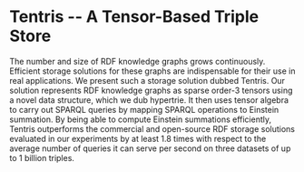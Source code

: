 # Tentris -- A Tensor-Based Triple Store

The number and size of RDF knowledge graphs grows continuously. Efficient storage solutions for these graphs are indispensable for their use in real applications. 
We present such a storage solution dubbed Tentris.
Our solution represents RDF knowledge graphs as sparse order-3 tensors using a novel data structure, which we dub hypertrie. 
It then uses tensor algebra to carry out SPARQL queries by mapping SPARQL operations to Einstein summation. 
By being able to compute Einstein summations efficiently, Tentris outperforms the commercial and open-source RDF storage solutions evaluated in our experiments by at least 1.8 times with respect to the average number of queries it can serve per second on three datasets of up to 1 billion triples.
